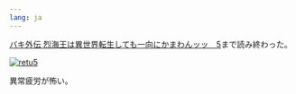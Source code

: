 ```yaml
---
lang: ja
---
```


[バキ外伝 烈海王は異世界転生しても一向にかまわんッッ　5](https://amzn.asia/d/9uOOfII)まで読み終わった。

[![retu5](https://github.com/user-attachments/assets/cfb700a5-fe62-4c22-8a7b-b21ad67e808b)](https://amzn.asia/d/9uOOfII)

異常疲労が怖い。
